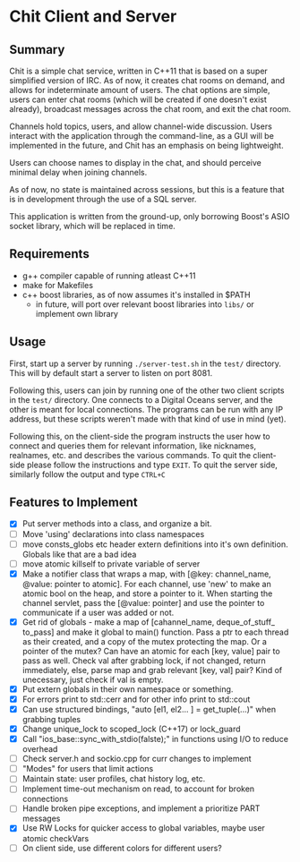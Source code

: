 # Chit Client and Server

## Summary

Chit is a simple chat service, written in C++11 that is based on a super simplified version of IRC.
As of now, it creates chat rooms on demand, and allows for indeterminate amount of users. The chat
options are simple, users can enter chat rooms (which will be created if one doesn't exist already),
broadcast messages across the chat room, and exit the chat room.

Channels hold topics, users, and allow channel-wide discussion. Users interact with the application
through the command-line, as a GUI will be implemented in the future, and Chit has an emphasis on
being lightweight. 

Users can choose names to display in the chat, and should perceive minimal delay when joining
channels.

As of now, no state is maintained across sessions, but this is a feature that is in development
through the use of a SQL server.

This application is written from the ground-up, only borrowing Boost's ASIO socket library, which
will be replaced in time.

## Requirements

- g++ compiler capable of running atleast C++11
- make for Makefiles
- c++ boost libraries, as of now assumes it's installed in $PATH
	- in future, will port over relevant boost libraries into `libs/` or implement own library

## Usage

First, start up a server by running `./server-test.sh` in the `test/` directory. This will by
default start a server to listen on port 8081.

Following this, users can join by running one of the other two client scripts in the `test/`
directory. One connects to a Digital Oceans server, and the other is meant for local connections.
The programs can be run with any IP address, but these scripts weren't made with that kind of
use in mind (yet).

Following this, on the client-side the program instructs the user how to connect and queries
them for relevant information, like nicknames, realnames, etc. and describes the various
commands. To quit the client-side please follow the instructions and type `EXIT`. To quit
the server side, similarly follow the output and type `CTRL+C`

## Features to Implement

- [x] Put server methods into a class, and organize a bit.
- [ ] Move 'using' declarations into class namespaces
- [ ] move consts_globs etc header extern definitions into it's own definition. Globals like that
	are a bad idea
- [ ] move atomic killself to private variable of server
- [x] Make a notifier class that wraps a map, with [@key: channel_name, @value: pointer to
	atomic<bool>]. For each channel, use 'new' to make an atomic bool on the heap, and
	store a pointer to it. When starting the channel servlet, pass the [@value: pointer]
	and use the pointer to communicate if a user was added or not.
- [x] Get rid of globals - make a map of [cahannel_name, deque_of_stuff_
	to_pass] and make it global to main() function.
	Pass a ptr to each thread as their created, and a copy of the
	mutex protecting the map. Or a pointer of the mutex?
	Can have an atomic<bool> for each [key, value] pair to pass as well.
	Check val after grabbing lock, if not changed, return immediately,
	else, parse map and grab relevant [key, val] pair?
	Kind of unecessary, just check if val is empty.
- [x] Put extern globals in their own namespace or something.
- [x] For errors print to std::cerr and for other info print to std::cout
- [x] Can use structured bindings, "auto [el1, el2... ] = get_tuple(...)" when grabbing tuples
- [x] Change unique_lock to scoped_lock (C++17) or lock_guard
- [x] Call "ios_base::sync_with_stdio(falste);" in functions using I/O to reduce overhead
- [ ] Check server.h and sockio.cpp for curr changes to implement
- [ ] "Modes" for users that limit actions
- [ ] Maintain state: user profiles, chat history log, etc.
- [ ] Implement time-out mechanism on read, to account for broken connections
- [ ] Handle broken pipe exceptions, and implement a prioritize PART messages
- [x] Use RW Locks for quicker access to global variables, maybe user atomic checkVars
- [ ] On client side, use different colors for different users?
